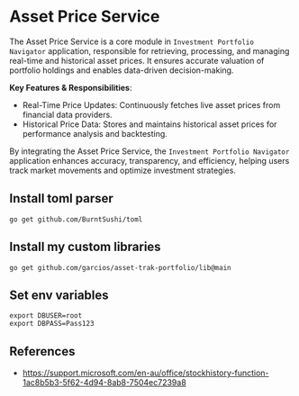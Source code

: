 # Asset Price Service
The Asset Price Service is a core module in `Investment Portfolio Navigator` application, responsible for retrieving, 
processing, and managing real-time and historical asset prices. It ensures accurate valuation of portfolio holdings and 
enables data-driven decision-making.

__Key Features & Responsibilities__:
- Real-Time Price Updates: Continuously fetches live asset prices from financial data providers.
- Historical Price Data: Stores and maintains historical asset prices for performance analysis and backtesting.

By integrating the Asset Price Service, the `Investment Portfolio Navigator` application enhances accuracy, transparency, 
and efficiency, helping users track market movements and optimize investment strategies.

## Install toml parser
```shell
go get github.com/BurntSushi/toml
```

## Install my custom libraries
```shell
go get github.com/garcios/asset-trak-portfolio/lib@main 
```

## Set env variables
```shell
export DBUSER=root
export DBPASS=Pass123
```

## References
- https://support.microsoft.com/en-au/office/stockhistory-function-1ac8b5b3-5f62-4d94-8ab8-7504ec7239a8